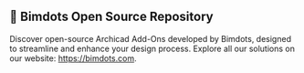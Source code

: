 ## 🚀 Bimdots Open Source Repository

Discover open-source Archicad Add-Ons developed by Bimdots, designed to streamline and enhance your design process. Explore all our solutions on our website: https://bimdots.com.
